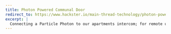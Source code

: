 ```yaml
---
title: Photon Powered Communal Door
redirect_to: https://www.hackster.io/main-thread-technology/photon-powered-communal-door-b5d1d2
excerpt: |
  Connecting a Particle Photon to our apartments intercom; for remote unlocking and logging.
---
```

